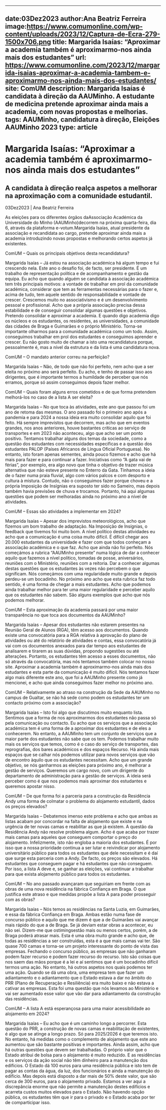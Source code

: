 
---
date:03Dez2023
author:Ana Beatriz Ferreira
image:https://www.comumonline.com/wp-content/uploads/2023/12/Captura-de-Ecra-279-1500x706.png
title: Margarida Isaías: “Aproximar a academia também é aproximarmo-nos ainda mais dos estudantes”
url: https://www.comumonline.com/2023/12/margarida-isaias-aproximar-a-academia-tambem-e-aproximarmo-nos-ainda-mais-dos-estudantes/
site: ComUM
description: Margarida Isaías é candidata à direção da AAUMinho. A estudante de medicina pretende aproximar ainda mais a academia, com novas propostas e melhorias.
tags: AAUMinho, candidatura à direção, Eleições AAUMinho 2023
type: article
---


# Margarida Isaías: “Aproximar a academia também é aproximarmo-nos ainda mais dos estudantes”

## A candidata à direção realça aspetos a melhorar na aproximação com a comunidade estudantil.

03Dez2023 | Ana Beatriz Ferreira

As eleições para os diferentes órgãos daAssociação Académica da Universidade do Minho (AAUMinho)decorrem na próxima quarta-feira, dia 6, através da plataforma e-votum.Margarida Isaías, atual presidente da associação e recandidata ao cargo, pretende aproximar ainda mais a academia introduzindo novas propostas e melhorando certos aspetos já existentes.



ComUM – Quais os principais objetivos desta recandidatura?

Margarida Isaías – Já estou na associação académica há algum tempo e fui crescendo nela. Este ano o desafio foi, de facto, ser presidente. É um trabalho de representação política e de acompanhamento e gestão da equipa. Eu acho que quando alguém se candidata à associação académica tem três principais motivos: a vontade de trabalhar em prol da comunidade académica, considerar que tem as ferramentas necessárias para o fazer e, acima de tudo, tem aquele sentido de responsabilidade e vontade de crescer. Crescemos muito no associativismo e é um desenvolvimento pessoal e profissional. Acho que a própria associação precisa dessa estabilidade e de conseguir consolidar algumas questões e objetivos. Pretendo consolidar e aproximar a academia. E quando digo academia digo os núcleos e os estudantes, os residentes, as universidades, a comunidade das cidades de Braga e Guimarães e o próprio Ministério. Torna-se importante olharmos para a comunidade académica como um todo. Assim, conseguimos trabalhar em prol dos estudantes e conseguimos aprender e crescer. Eu não gosto muito de chamar a isto uma recandidatura porque, pessoalmente é, mas a nível da estrutura e da lista é uma candidatura nova.

ComUM – O mandato anterior correu na perfeição?

Margarida Isaías – Não, de todo que não foi perfeito, nem acho que a ser eleita no próximo ano será perfeito. Eu acho, e tenho de passar isso aos dirigentes, que é importante termos a humildade de perceber que nós erramos, porque só assim conseguimos depois fazer melhor.

ComUM – Quais foram alguns erros cometidos e de que forma pretendem melhorá-los no caso de a lista A ser eleita?

Margarida Isaías – No que toca às atividades, este ano que passou foi um ano de retoma das mesmas. O ano passado foi o primeiro ano após a pandemia e para 2024 a nossa ideia era muito consolidar aquilo que foi feito. Há sempre imprevistos que decorrem, mas acho que em eventos grandes, nos anos anteriores, houve bastantes críticas ao serviço de transportes e em 2023 não aconteceu, algo que acho ser um ponto positivo. Tentamos trabalhar alguns dos temas da sociedade, como a questão dos estudantes com necessidades específicas e a questão dos estudantes PALOP (Países Africanos de Língua Oficial Portuguesa). No entanto, isto foram apenas sementes, ainda pouco fizemos e acho que há mais para fazer e para continuar a fazer. Iniciativas como “A gata vai de férias”, por exemplo, era algo novo que tinha o objetivo de trazer música alternativa que não esteve presente no Enterro da Gata. Tínhamos a ideia de o fazer numa praia fluvial, algo com vários palcos e com desporto e cultura à mistura. Contudo, não o conseguimos fazer porque choveu e a própria Imposição de Insígnias era suposto ter sido no Sameiro, mas depois também havia previsões de chuva e trocamos. Portanto, há aqui algumas questões que podem ser melhoradas ainda no próximo ano a nível de atividades.

ComUM – Essas são atividades a implementar em 2024?

Margarida Isaías – Apesar dos imprevistos meteorológicos, acho que fizemos um bom trabalho de adaptação. Na Imposição de Insígnias, o feedback que tivemos foi muito bom. A nível político destas atividades eu acho que a comunicação é uma coisa muito difícil. É difícil chegar aos 20.000 estudantes da universidade e fazer com que todos conheçam a associação académica e o que faz. Acho que ainda não foi perfeito. Nós começámos a rubrica “AAUMinho presente” numa lógica de dar a conhecer aquilo que fazemos a nível político, tomadas de posse, aniversários, reuniões com o Ministério, reuniões com a reitoria. Dar a conhecer algumas destas questões que os estudantes às vezes não percebem o que significam. Nós começámos com uma regularidade muito grande e depois perdeu-se um bocadinho. No próximo ano acho que esta rubrica faz todo sentido, é uma forma de chegar a mais estudantes. Acho que podemos ainda trabalhar melhor para ter uma maior regularidade e perceber aquilo que os estudantes não sabem. São alguns exemplos que acho que nós podemos melhorar.

ComUM – Esta aproximação da academia passará por uma maior transparência no que toca aos documentos da AAUMinho?

Margarida Isaías – Apesar dos estudantes não estarem presentes na Reunião Geral de Alunos (RGA), têm acesso aos documentos. Quando existe uma convocatória para a RGA relativa à aprovação do plano de atividades ou até do relatório de atividades e contas, essa convocatória já vai com os documentos anexados para dar tempo aos estudantes de analisarem e tirarem as suas dúvidas, propondo sugestões ou até alterações. Portanto, os estudantes têm acesso a esses documentos, não só através da convocatória, mas nós tentamos também colocar no nosso site. Aproximar a academia também é aproximarmo-nos ainda mais dos estudantes e esta parte da comunicação é muito difícil. Nós tentamos fazer algo mais diferente este ano, que foi a AAUMinho presente como já mencionei, e acho que ainda conseguimos fazer melhor no próximo ano.

ComUM – Relativamente ao atraso na construção da Sede da AAUMinho no campus de Gualtar, se não há sede como podem os estudantes ter um contacto próximo com a associação?

Margarida Isaías – Isto foi algo que discutimos muito enquanto lista. Sentimos que a forma de nos aproximarmos dos estudantes não passa só pela comunicação ou contacto. Eu acho que os serviços que a associação académica tem é uma forma de a aproximar dos estudantes e de eles a conhecerem. No entanto, a AAUMinho tem um conjunto de serviços que a maior parte dos estudantes não sabe que os tem. Podemos trabalhar muito mais os serviços que temos, como é o caso do serviço de transportes, das reprografias, dos bares académicos e dos espaços Recurso. Há ainda mais espaços que se calhar nós podemos utilizar para novos serviços que vão de encontro àquilo que os estudantes necessitam. Acho que um grande objetivo, se nós ganharmos as eleições para próximo ano, é melhorar a gestão de serviços. Queremos um cargo novo, com um dirigente do departamento de administração para a gestão de serviços. A ideia será perceber como é que nos podemos mais aproximar dos estudantes e queremos apostar nisso.

ComUM – De que forma foi a parceria para a construção da Residência Andy uma forma de colmatar o problema do alojamento estudantil, dados os preços elevados?

Margarida Isaías – Debatemos imenso este problema e acho que ambas as listas acabam por concordar na falta de alojamento que existe e na urgência de ter novas camas e reabilitar as que já existem. A questão da Residência Andy não resolve problema algum. Acho é que acaba por trazer mais camas para aqueles que conseguem comportar o preço do alojamento. Infelizmente, isto não engloba a maioria dos estudantes. É por isso que a nossa prioridade continua a ser lutar e reivindicar por alojamento universitário público para todos os estudantes que dele necessitam e é daí que surge esta parceria com a Andy. De facto, os preços são elevados. Há estudantes que conseguem pagar e há estudantes que não conseguem. Por isso, a lista A deve e, se ganhar as eleições, vai continuar a trabalhar para que exista alojamento público para todos os estudantes.

ComUM – No ano passado avançaram que seguiriam em frente com as obras de uma nova residência na fábrica Confiança em Braga. O que justifica este atraso e que medidas propõe a lista A para poder prosseguir com as obras?

Margarida Isaías – Nós temos as residências na Santa Luzia, em Guimarães, e essa da fábrica Confiança em Braga. Ambas estão numa fase de concurso público e aquilo que me dizem é que a de Guimarães vai avançar mais rápido do que a de Braga. Se já deviam estar obras a acontecer, eu não sei. Dizem-me que ostimingsestão mais ou menos certos, porém, a de Braga poderá atrasar mais. Esta é uma obra muito grande e acho que, de todas as residências a ser construídas, esta é a que mais camas vai ter. São quase 700 camas e torna-se um projeto interessante do ponto de vista das empresas. Fechando o concurso público, as empresas que não ganharam podem fazer recurso e podem fazer recurso do recurso. Isto são coisas que nos saem das mãos porque é a lei e aí sentimos que é um bocadinho difícil termos uma ação. No entanto, há outros aspetos nos quais podemos ter uma ação. Quando se dá uma obra, uma empresa tem que fazer um adiantamento e o adiantamento que o Estado estava a dar no âmbito do PRR (Plano de Recuperação e Resiliência) era muito baixo e não estava a cativar as empresas. Esta foi uma questão que nós levamos ao Ministério e vai ser aumentado esse valor que vão dar para adiantamento da construção das residências.

ComUM – A lista A está esperançosa para uma maior acessibilidade ao alojamento em 2024?

Margarida Isaías – Eu acho que é um caminho longo a percorrer. Esta questão do PRR, a construção de novas camas e reabilitação de existentes, é algo que se atinge a longo prazo. Só para 2025/2026 é que teremos isto. No entanto, há medidas como o complemento de alojamento que este ano aumentou que são bastante positivas e importantes. Ainda assim, acho que há outras questões que devem ser trabalhadas. O próprio valor que o Estado atribui de bolsa para o alojamento é muito reduzido. E as residências e os serviços da ação social não têm dinheiro para a manutenção dos edifícios. O Estado dá 100 euros para uma residência pública e isto tem de pagar as contas da água, da luz, dos funcionários e ainda a manutenção do edifício. Mas depois está disposto a dar mais de 50% deste valor, que são cerca de 300 euros, para o alojamento privado. Estamos a ver aqui a discrepância enorme que não permite a manutenção destes edifícios e acarreta custos muitos elevados para o Estado. Não havendo opção pública, os estudantes têm que ir para o privado e o Estado acaba por ter de comparticipar isso.

